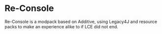 # Re-Console
Re-Console is a modpack based on Additive, using Legacy4J and resource packs to make an experience alike to if LCE did not end.